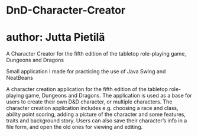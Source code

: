 # DnD-Character-Creator
# author: Jutta Pietilä
A Character Creator for the fifth edition of the tabletop role-playing game, Dungeons and Dragons 

Small application I made for practicing the use of Java Swing and NeatBeans

A character creation application for the fifth edition of the tabletop role-playing game, Dungeons and Dragons. 
The application is used as a base for users to create their own D&D character, or multiple characters. 
The character creation application includes e.g. choosing a race and class, ability point scoring, adding a picture of the 
character and some features, traits and background story. Users can also save their character’s info in a file form, and open 
the old ones for viewing and editing.
